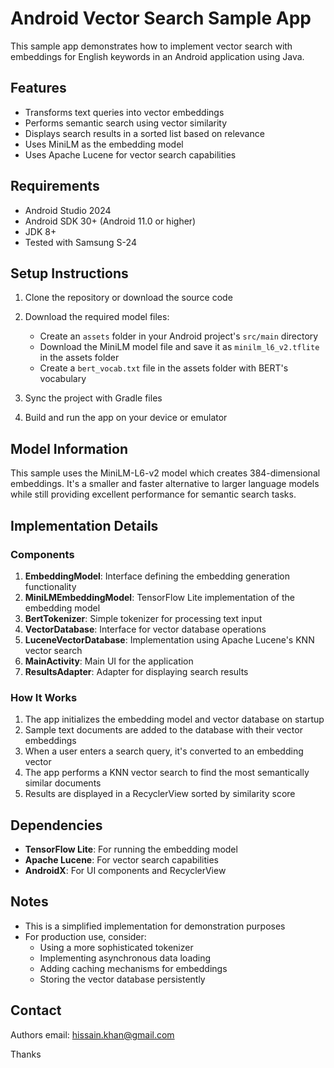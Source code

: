 # Android Vector Search Sample App

This sample app demonstrates how to implement vector search with embeddings for English keywords in an Android application using Java.

## Features

- Transforms text queries into vector embeddings
- Performs semantic search using vector similarity
- Displays search results in a sorted list based on relevance
- Uses MiniLM as the embedding model
- Uses Apache Lucene for vector search capabilities

## Requirements

- Android Studio 2024
- Android SDK 30+ (Android 11.0 or higher)
- JDK 8+
- Tested with Samsung S-24

## Setup Instructions

1. Clone the repository or download the source code
2. Download the required model files:
   - Create an `assets` folder in your Android project's `src/main` directory
   - Download the MiniLM model file and save it as `minilm_l6_v2.tflite` in the assets folder
   - Create a `bert_vocab.txt` file in the assets folder with BERT's vocabulary

3. Sync the project with Gradle files
4. Build and run the app on your device or emulator

## Model Information

This sample uses the MiniLM-L6-v2 model which creates 384-dimensional embeddings. It's a smaller and faster alternative to larger language models while still providing excellent performance for semantic search tasks.

## Implementation Details

### Components

1. **EmbeddingModel**: Interface defining the embedding generation functionality
2. **MiniLMEmbeddingModel**: TensorFlow Lite implementation of the embedding model
3. **BertTokenizer**: Simple tokenizer for processing text input
4. **VectorDatabase**: Interface for vector database operations
5. **LuceneVectorDatabase**: Implementation using Apache Lucene's KNN vector search
6. **MainActivity**: Main UI for the application
7. **ResultsAdapter**: Adapter for displaying search results

### How It Works

1. The app initializes the embedding model and vector database on startup
2. Sample text documents are added to the database with their vector embeddings
3. When a user enters a search query, it's converted to an embedding vector
4. The app performs a KNN vector search to find the most semantically similar documents
5. Results are displayed in a RecyclerView sorted by similarity score

## Dependencies

- **TensorFlow Lite**: For running the embedding model
- **Apache Lucene**: For vector search capabilities
- **AndroidX**: For UI components and RecyclerView

## Notes

- This is a simplified implementation for demonstration purposes
- For production use, consider:
  - Using a more sophisticated tokenizer
  - Implementing asynchronous data loading
  - Adding caching mechanisms for embeddings
  - Storing the vector database persistently

## Contact

Authors email: hissain.khan@gmail.com

Thanks
